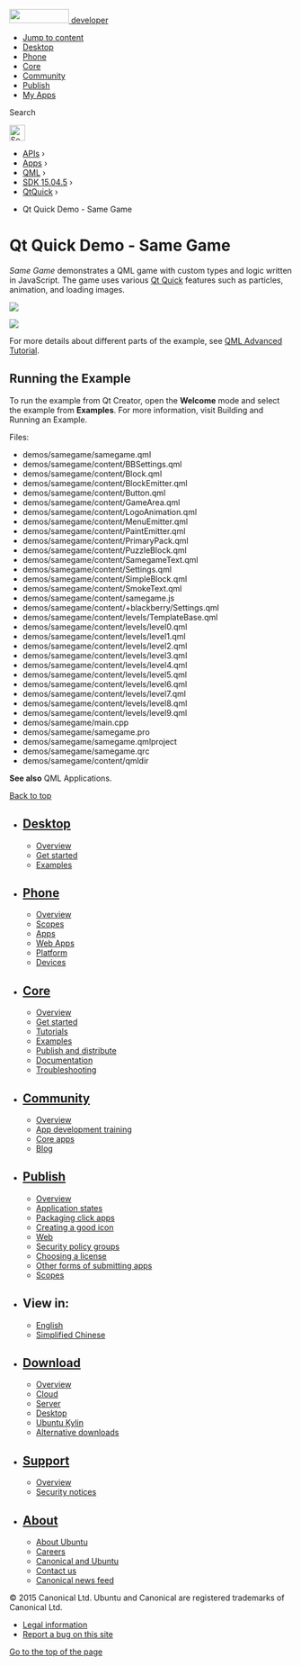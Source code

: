 <a href="https://developer.ubuntu.com/" class="logo-ubuntu"><img src="https://developer.ubuntu.com/assets/sites/ubuntu/latest/u/img/logos/logo-ubuntu-orange.svg" width="106" height="25" /> <span>developer</span></a>

-   [Jump to content](index.html#main-content)
-   [Desktop](https://developer.ubuntu.com/en/desktop/)
-   [Phone](https://developer.ubuntu.com/en/phone/)
-   [Core](https://developer.ubuntu.com/core)
-   [Community](https://developer.ubuntu.com/en/community/)
-   [Publish](https://developer.ubuntu.com/en/publish/)
-   [My Apps](https://myapps.developer.ubuntu.com/)

Search

<img src="https://developer.ubuntu.com/assets/sites/ubuntu/latest/u/img/search-white.svg" alt="Search" height="28" />

-   [APIs](../../../../index.html) ›
-   [Apps](../../../index.html) ›
-   [QML](../../index.html) ›
-   <a href="../index.html" class="sub-nav-item">SDK 15.04.5</a> ›
-   <a href="../QtQuick/index.html" class="sub-nav-item">QtQuick</a> ›

<!-- -->

-   Qt Quick Demo - Same Game

Qt Quick Demo - Same Game
=========================

<span class="subtitle"></span>
<span id="details"></span>
*Same Game* demonstrates a QML game with custom types and logic written in JavaScript. The game uses various [Qt Quick](../QtQuick.qtquick-index/index.html) features such as particles, animation, and loading images.

![](https://developer.ubuntu.com/static/devportal_uploaded/848d99a4-d315-4dcf-907e-0264abcf14de-api/apps/qml/sdk-15.04.5/qtquick-demos-samegame-example/images/qtquick-demo-samegame-med-1.png)

![](https://developer.ubuntu.com/static/devportal_uploaded/3e32acac-85a5-4d98-91a5-06ab809d12e2-api/apps/qml/sdk-15.04.5/qtquick-demos-samegame-example/images/qtquick-demo-samegame-med-2.png)

For more details about different parts of the example, see [QML Advanced Tutorial](../QtQuick.qml-advtutorial/index.html).

<span id="running-the-example"></span>
Running the Example
-------------------

To run the example from Qt Creator, open the **Welcome** mode and select the example from **Examples**. For more information, visit Building and Running an Example.

Files:

-   demos/samegame/samegame.qml
-   demos/samegame/content/BBSettings.qml
-   demos/samegame/content/Block.qml
-   demos/samegame/content/BlockEmitter.qml
-   demos/samegame/content/Button.qml
-   demos/samegame/content/GameArea.qml
-   demos/samegame/content/LogoAnimation.qml
-   demos/samegame/content/MenuEmitter.qml
-   demos/samegame/content/PaintEmitter.qml
-   demos/samegame/content/PrimaryPack.qml
-   demos/samegame/content/PuzzleBlock.qml
-   demos/samegame/content/SamegameText.qml
-   demos/samegame/content/Settings.qml
-   demos/samegame/content/SimpleBlock.qml
-   demos/samegame/content/SmokeText.qml
-   demos/samegame/content/samegame.js
-   demos/samegame/content/+blackberry/Settings.qml
-   demos/samegame/content/levels/TemplateBase.qml
-   demos/samegame/content/levels/level0.qml
-   demos/samegame/content/levels/level1.qml
-   demos/samegame/content/levels/level2.qml
-   demos/samegame/content/levels/level3.qml
-   demos/samegame/content/levels/level4.qml
-   demos/samegame/content/levels/level5.qml
-   demos/samegame/content/levels/level6.qml
-   demos/samegame/content/levels/level7.qml
-   demos/samegame/content/levels/level8.qml
-   demos/samegame/content/levels/level9.qml
-   demos/samegame/main.cpp
-   demos/samegame/samegame.pro
-   demos/samegame/samegame.qmlproject
-   demos/samegame/samegame.qrc
-   demos/samegame/content/qmldir

**See also** QML Applications.

[Back to top](index.html#)

-   [Desktop](https://developer.ubuntu.com/en/desktop/)
    ---------------------------------------------------

    -   [Overview](https://developer.ubuntu.com/en/desktop/)
    -   [Get started](http://snapcraft.io/?utm_source=developer.ubuntu.com&utm_medium=devportal&utm_term=snaps%20snapcraft%20desktop&utm_content=menu&utm_campaign=duc_snappers)
    -   [Examples](https://github.com/ubuntu/snappy-playpen)

-   [Phone](https://developer.ubuntu.com/en/phone/)
    -----------------------------------------------

    -   [Overview](https://developer.ubuntu.com/en/phone/)
    -   [Scopes](https://developer.ubuntu.com/en/phone/scopes/)
    -   [Apps](https://developer.ubuntu.com/en/phone/apps/)
    -   [Web Apps](https://developer.ubuntu.com/en/phone/web/)
    -   [Platform](https://developer.ubuntu.com/en/phone/platform/)
    -   [Devices](https://developer.ubuntu.com/en/phone/devices/)

-   [Core](https://developer.ubuntu.com/core)
    -----------------------------------------

    -   [Overview](https://developer.ubuntu.com/core)
    -   [Get started](https://developer.ubuntu.com/core/get-started)
    -   [Tutorials](https://developer.ubuntu.com/core/tutorials)
    -   [Examples](https://developer.ubuntu.com/core/examples)
    -   [Publish and distribute](https://developer.ubuntu.com/core/publish-and-distribute)
    -   [Documentation](https://developer.ubuntu.com/core/documentation)
    -   [Troubleshooting](https://developer.ubuntu.com/core/troubleshooting)

-   [Community](https://developer.ubuntu.com/en/community/)
    -------------------------------------------------------

    -   [Overview](https://developer.ubuntu.com/en/community/)
    -   [App development training](https://developer.ubuntu.com/en/community/training/)
    -   [Core apps](https://developer.ubuntu.com/en/community/core-apps/)
    -   [Blog](https://developer.ubuntu.com/en/community/blog/)

-   [Publish](https://developer.ubuntu.com/en/publish/)
    ---------------------------------------------------

    -   [Overview](https://developer.ubuntu.com/en/publish/)
    -   [Application states](https://developer.ubuntu.com/en/publish/application-states/)
    -   [Packaging click apps](https://developer.ubuntu.com/en/publish/packaging-click-apps/)
    -   [Creating a good icon](https://developer.ubuntu.com/en/publish/creating-a-good-icon/)
    -   [Web](https://developer.ubuntu.com/en/publish/web/)
    -   [Security policy groups](https://developer.ubuntu.com/en/publish/security-policy-groups/)
    -   [Choosing a license](https://developer.ubuntu.com/en/publish/choosing-a-license/)
    -   [Other forms of submitting apps](https://developer.ubuntu.com/en/publish/other-forms-of-submitting-apps/)
    -   [Scopes](https://developer.ubuntu.com/en/publish/scopes/)

-   View in:
    --------

    -   [English](index.html "Change to language: English")
    -   [Simplified Chinese](index.html "Change to language: Simplified Chinese")

-   [Download](http://ubuntu.com/download/)
    ---------------------------------------

    -   [Overview](http://ubuntu.com/download)
    -   [Cloud](http://ubuntu.com/download/cloud)
    -   [Server](http://ubuntu.com/download/server)
    -   [Desktop](http://ubuntu.com/download/desktop)
    -   [Ubuntu Kylin](http://ubuntu.com/download/ubuntu-kylin)
    -   [Alternative downloads](http://ubuntu.com/download/alternative-downloads)

-   [Support](http://ubuntu.com/support/)
    -------------------------------------

    -   [Overview](http://ubuntu.com/support)
    -   [Security notices](http://www.ubuntu.com/usn/)

-   [About](http://ubuntu.com/about/)
    ---------------------------------

    -   [About Ubuntu](http://ubuntu.com/about/about-ubuntu)
    -   [Careers](http://www.canonical.com/careers)
    -   [Canonical and Ubuntu](http://ubuntu.com/about/canonical-and-ubuntu)
    -   [Contact us](http://ubuntu.com/about/contact-us)
    -   [Canonical news feed](http://insights.ubuntu.com/feed/)

© 2015 Canonical Ltd. Ubuntu and Canonical are registered trademarks of Canonical Ltd.

-   [Legal information](http://www.ubuntu.com/legal)
-   [Report a bug on this site](https://bugs.launchpad.net/developer-ubuntu-com/)

<span class="accessibility-aid">[Go to the top of the page](index.html#)</span>

